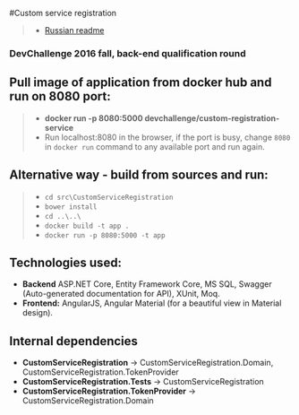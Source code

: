 #Custom service registration
> - [Russian readme](https://github.com/Afterlife88/CustomServiceRegistration/blob/master/README-ru-ru.md)

### DevChallenge 2016 fall, back-end qualification round

## Pull image of application from docker hub and run on 8080 port:
> - **docker run -p 8080:5000 devchallenge/custom-registration-service**
> - Run localhost:8080 in the browser, if the port is busy, change `8080` in `docker run` command to any available port and run again.

## Alternative way - build from sources and run:
> - `cd src\CustomServiceRegistration`
> - `bower install`
> - `cd ..\..\`
> - `docker build -t app .`
> - `docker run -p 8080:5000 -t app`

## Technologies used:
- **Backend** ASP.NET Core, Entity Framework Core, MS SQL, Swagger (Auto-generated documentation for API), XUnit, Moq.
- **Frontend:** AngularJS, Angular Material (for a beautiful view in Material design).

## Internal dependencies
- **CustomServiceRegistration** -> CustomServiceRegistration.Domain, CustomServiceRegistration.TokenProvider
- **CustomServiceRegistration.Tests** ->  CustomServiceRegistration
- **CustomServiceRegistration.TokenProvider** -> CustomServiceRegistration.Domain
